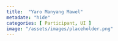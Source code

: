 ```yaml
---
title:  "Yaro Manyang Mawel"
metadate: "hide"
categories: [ Participant, UI ]
image: "/assets/images/placeholder.png"
---
```

